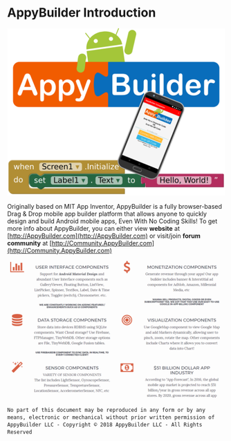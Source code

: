 # AppyBuilder Introduction

![](.gitbook/assets/frontpage.png)

Originally based on MIT App Inventor, AppyBuilder is a fully browser-based Drag & Drop mobile app builder platform that allows anyone to quickly design and build Android mobile apps, Even With No Coding Skills! To get more info about AppyBuilder, you can either view **website** at [http://AppyBuilder.com](http://AppyBuilder.com) or visit/join **forum community** at [http://Community.AppyBuilder.com](http://Community.AppyBuilder.com)

![](.gitbook/assets/intro-1.png)

`No part of this document may be reproduced in any form or by any means, electronic or mechanical without prior written permission of AppyBuilder LLC - Copyright © 2018 AppyBuilder LLC - All Rights Reserved`

